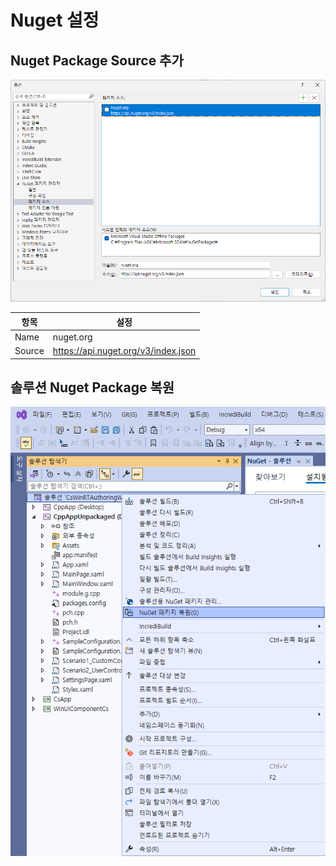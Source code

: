 ﻿# Nuget 설정

## Nuget Package Source 추가
![](nuget-1.png)
  


| 항목   | 설정                                 |
|--------|--------------------------------------|
| Name   |  nuget.org                           |
| Source |  https://api.nuget.org/v3/index.json |
  


## 솔루션 Nuget Package 복원

![](nuget-2.png)
